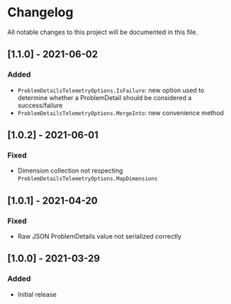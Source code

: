 # Changelog

All notable changes to this project will be documented in this file.

## [1.1.0] - 2021-06-02

### Added

- `ProblemDetailsTelemetryOptions.IsFailure`: new option used to determine whether a ProblemDetail should be considered a success/failure
- `ProblemDetailsTelemetryOptions.MergeInto`: new convenience method

## [1.0.2] - 2021-06-01

### Fixed

- Dimension collection not respecting `ProblemDetailsTelemetryOptions.MapDimensions`

## [1.0.1] - 2021-04-20

### Fixed

- Raw JSON ProblemDetails value not serialized correctly

## [1.0.0] - 2021-03-29

### Added

- Initial release